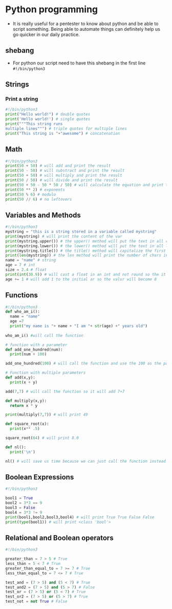 # Python programming

- It is really useful for a pentester to know about python and be able to script something. Being able to automate things can definitely help us go quicker in our daily practice.


## shebang

- For python our script need to have this shebang in the first line `#!/bin/python3`

## Strings

### Print a string

```python
#!/bin/python3
print("Hello world!") # double quotes
print('Hello world!') # single quotes
print("""This string runs
multiple lines""") # triple quotes for multiple lines
print("This string is "+"awesome") # concatenation
```

## Math

```python
#!/bin/python3
print(50 + 50) # will add and print the result
print(50 - 50) # will substract and print the result
print(50 + 50) # will multiply and print the result
print(50 / 50) # will divide and print the result
print(50 + 50 - 50 * 50 / 50) # will calculate the equation and print the result
print(50 ** 2) # exponents
print(50 % 6) # modulo
print(50 // 6) # no leftovers
```

## Variables and Methods

```python
#!/bin/python3
mystring = "this is a string stored in a variable called mystring"
print(mystring) # will print the content of the var
print(mystring.upper()) # the upper() method will put the text in all caps
print(mystring.lower()) # the lower() method will put the text in all lower
print(mystring.title()) # the title() method will capitalize the first letter of each word
print(len(mystring)) # the len method will print the number of chars in the var mystring
name = "name" # string
age = 7 # int
size = 2.4 # float
print(int(30.9)) # will cast a float in an int and not round so the it will print 30
age += 1 # will add 1 to the initial ar so the valur will become 8
```

## Functions

```python
#!/bin/python3
def who_am_i():
  name = "name"
  age =7
  print("my name is "+ name + "I am "+ str(age) +" years old")
  
who_am_i() #will call the function 

# function with a parameter
def add_one_hundred(num):
  print(num + 100)

add_one_hundred(100) # will call the function and use the 100 as the parameter

# Function with multiple parameters
def add(x,y):
  print(x + y)

add(7,7) # will call the function so it will add 7+7

def multiply(x,y):
  return x * y

print(multiply(7,7)) # will print 49

def square_root(x):
  print(x** .5)

square_root(64) # will print 8.0

def nl():
  print('\n')

nl() # will save us time because we can just call the function instead of writing the print statement everytime we want a new line
```

## Boolean Expressions

```python
#!/bin/python3

bool1 = True
bool2 = 3*3 == 9
bool3 = False
bool4 = 3*3 != 9
print(bool1,bool2,bool3,bool4) # will print True True False False
print(type(bool1)) # will print <class 'bool'>
```

## Relational and Boolean operators

```python
#!/bin/python3

greater_than = 7 > 5 # True
less_than = 5 < 7 # True
greater_than_equal_to = 7 >= 7 # True
less_than_equal_to = 7 <= 7 # True

test_and = (7 > 5) and (5 < 7) # True
test_and2 = (7 > 5) and (5 > 7) # False
test_or = (7 > 5) or (5 < 7) # True
test_or2 = (7 > 5) or (5 > 7) # True
test_not = not True # False
```


